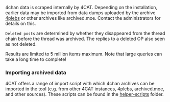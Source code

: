 4chan data is scraped internally by 4CAT. Depending on the installation, earlier data may be imported from data dumps uploaded by the archive [4plebs](https://archive.4plebs.org) or other archives like archived.moe. Contact the administrators for details on this.

<code>Deleted posts</code> are determined by whether they disappeared from the thread chain before the thread was archived. The replies to a deleted OP also seen as not deleted.

Results are limited to 5 million items maximum. Note that large queries can take a long time to complete!

### Importing archived data
4CAT offers a range of import script with which 4chan archives can be imported in the tool (e.g. from other 4CAT instances, 4plebs, archived.moe, and other sources). These scripts can be found in the [helper-scripts](https://github.com/digitalmethodsinitiative/4cat/tree/master/helper-scripts) folder.
